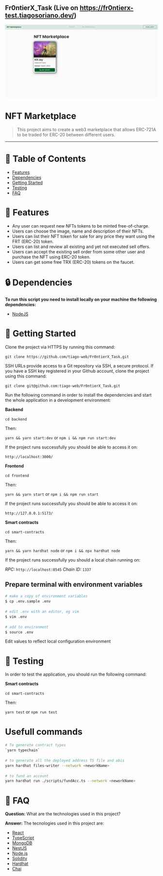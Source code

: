 ## Fr0ntierX_Task (Live on https://fr0ntierx-test.tiagosoriano.dev/)
<p align="center">
   <img src=".github/marketplace.PNG"/>
</p>

# NFT Marketplace

> This project aims to create a web3 marketplace that allows ERC-721A to be traded for ERC-20 between different users.

---

# :pushpin: Table of Contents

- [Features](#link-features)
- [Dependencies](#lock-dependencies)
- [Getting Started](#checkered_flag-getting-started)
- [Testing](#bug-testing)
- [FAQ](#postbox-faq)

# :link: Features

- Any user can request new NFTs tokens to be minted free-of-charge.
- Users can choose the image, name and description of their NFTs.
- Users can list their NFT token for sale for any price they want using the FRT (ERC-20) token. 
- Users can list and review all existing and yet not executed sell offers.
- Users can accept the existing sell order from some other user and purchase the NFT using ERC-20 token.
- Users can get some free TRX (ERC-20) tokens on the faucet.

# :lock: Dependencies

**To run this script you need to install locally on your machine the following dependencies:**

- [NodeJS](https://nodejs.org/en/download/)

# :checkered_flag: Getting Started

Clone the project via HTTPS by running this command:

`git clone https://github.com/tiago-web/Fr0ntierX_Task.git`

SSH URLs provide access to a Git repository via SSH, a secure protocol. If you have a SSH key registered in your Github account, clone the project using this command:

`git clone git@github.com:tiago-web/Fr0ntierX_Task.git`

Run the following command in order to install the dependencies and start the whole application in a development environment:

**Backend**

`cd backend`

Then:

`yarn && yarn start:dev` or `npm i && npm run start:dev`

If the project runs successfully you should be able to access it on:

`http://localhost:3000/`

**Frontend**

`cd frontend`

Then:

`yarn && yarn start` or `npm i && npm run start`

If the project runs successfully you should be able to access it on:

`http://127.0.0.1:5173/`

**Smart contracts**

`cd smart-contracts`

Then:

`yarn && yarn hardhat node` or `npm i && npx hardhat node`

If the project runs successfully you should a local chain running on:

*RPC:* `http://localhost:8545`
*Chain ID:* `1337`

## Prepare terminal with environment variables

```bash
# make a copy of environment variables
$ cp .env.sample .env

# edit .env with an editor, eg vim
$ vim .env

# add to environment
$ source .env
```

Edit values to reflect local configuration environment

# :bug: Testing

In order to test the application, you should run the following command:

**Smart contracts**

`cd smart-contracts`

Then:

`yarn test` or `npm run test`

# Usefull commands

```sh
# To generate contract types
`yarn typechain`

# to generate all the deployed address TS file and abis
yarn hardhat files-writer --network <neworkName>

# to fund an account
yarn hardhat run ./scripts/fundAcc.ts --network <neworkName>
```

# :postbox: FAQ

**Question:** What are the technologies used in this project?

**Answer:** The tecnologies used in this project are:

- [React](https://reactjs.org/)
- [TypeScript](https://www.typescriptlang.org/)
- [MongoDB](https://www.mongodb.com/)
- [NestJS](https://nestjs.com/)
- [Node.js](https://nodejs.org/en/download/)
- [Solidity](https://soliditylang.org/)
- [Hardhat](https://hardhat.org/)
- [Chai](https://www.chaijs.com/)
